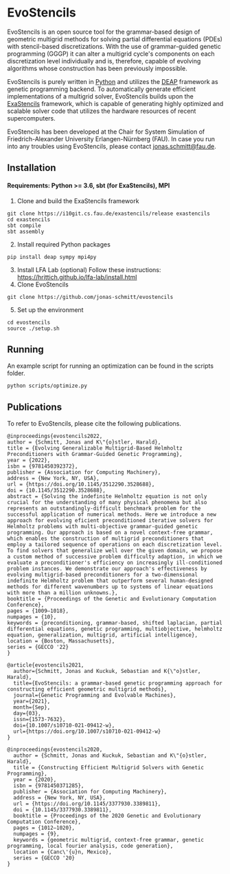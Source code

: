 # EvoStencils
EvoStencils is an open source tool for the grammar-based design of geometric multigrid methods for solving partial differential equations (PDEs) with stencil-based discretizations. 
With the use of grammar-guided genetic programming (GGGP) it can alter a multigrid cycle's components on each discretization level individually and is, therefore, capable of evolving algorithms whose construction has been previously impossible.

EvoStencils is purely written in [Python](https://www.python.org/) and utilizes the [DEAP](https://github.com/DEAP/deap) framework as genetic programming backend. To automatically generate efficient implementations of a multigrid solver, EvoStencils builds upon the [ExaStencils](https://www.exastencils.fau.de/) framework, which is capable of generating highly optimized and scalable solver code that utilizes the hardware resources of recent supercomputers.

EvoStencils has been developed at the Chair for System Simulation of Friedrich-Alexander University Erlangen-Nürnberg (FAU).
In case you run into any troubles using EvoStencils, please contact [jonas.schmitt@fau.de](https://www.cs10.tf.fau.de/person/jonas-schmitt/).


## Installation
#### Requirements: Python >= 3.6, sbt (for ExaStencils), MPI
1. Clone and build the ExaStencils framework
```
git clone https://i10git.cs.fau.de/exastencils/release exastencils
cd exastencils
sbt compile
sbt assembly
```
2. Install required Python packages
```
pip install deap sympy mpi4py
```
3. Install LFA Lab (optional)
  Follow these instructions: https://hrittich.github.io/lfa-lab/install.html 
4. Clone EvoStencils
```
git clone https://github.com/jonas-schmitt/evostencils
```
5. Set up the environment
```
cd evostencils
source ./setup.sh
```
## Running
An example script for running an optimization can be found in the scripts folder.
```
python scripts/optimize.py
```
## Publications
To refer to EvoStencils, please cite the following publications.
```
@inproceedings{evostencils2022,
author = {Schmitt, Jonas and K\"{o}stler, Harald},
title = {Evolving Generalizable Multigrid-Based Helmholtz Preconditioners with Grammar-Guided Genetic Programming},
year = {2022},
isbn = {9781450392372},
publisher = {Association for Computing Machinery},
address = {New York, NY, USA},
url = {https://doi.org/10.1145/3512290.3528688},
doi = {10.1145/3512290.3528688},
abstract = {Solving the indefinite Helmholtz equation is not only crucial for the understanding of many physical phenomena but also represents an outstandingly-difficult benchmark problem for the successful application of numerical methods. Here we introduce a new approach for evolving eficient preconditioned iterative solvers for Helmholtz problems with multi-objective grammar-guided genetic programming. Our approach is based on a novel context-free grammar, which enables the construction of multigrid preconditioners that employ a tailored sequence of operations on each discretization level. To find solvers that generalize well over the given domain, we propose a custom method of successive problem difficulty adaption, in which we evaluate a preconditioner's efficiency on increasingly ill-conditioned problem instances. We demonstrate our approach's effectiveness by evolving multigrid-based preconditioners for a two-dimensional indefinite Helmholtz problem that outperform several human-designed methods for different wavenumbers up to systems of linear equations with more than a million unknowns.},
booktitle = {Proceedings of the Genetic and Evolutionary Computation Conference},
pages = {1009–1018},
numpages = {10},
keywords = {preconditioning, grammar-based, shifted laplacian, partial differential equations, genetic programming, multiobjective, helmholtz equation, generalization, multigrid, artificial intelligence},
location = {Boston, Massachusetts},
series = {GECCO '22}
}
```
```
@article{evostencils2021,
  author={Schmitt, Jonas and Kuckuk, Sebastian and K{\"o}stler, Harald},
  title={EvoStencils: a grammar-based genetic programming approach for constructing efficient geometric multigrid methods},
  journal={Genetic Programming and Evolvable Machines},
  year={2021},
  month={Sep},
  day={03},
  issn={1573-7632},
  doi={10.1007/s10710-021-09412-w},
  url={https://doi.org/10.1007/s10710-021-09412-w}
}
```
```
@inproceedings{evostencils2020,
  author = {Schmitt, Jonas and Kuckuk, Sebastian and K\"{o}stler, Harald},
  title = {Constructing Efficient Multigrid Solvers with Genetic Programming},
  year = {2020},
  isbn = {9781450371285},
  publisher = {Association for Computing Machinery},
  address = {New York, NY, USA},
  url = {https://doi.org/10.1145/3377930.3389811},
  doi = {10.1145/3377930.3389811},
  booktitle = {Proceedings of the 2020 Genetic and Evolutionary Computation Conference},
  pages = {1012–1020},
  numpages = {9},
  keywords = {geometric multigrid, context-free grammar, genetic programming, local fourier analysis, code generation},
  location = {Canc\'{u}n, Mexico},
  series = {GECCO '20}
}
```

